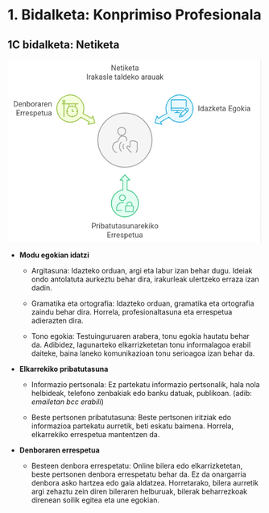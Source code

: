 # 1. Bidalketa: Konprimiso Profesionala

## 1C bidalketa: Netiketa

![Netiketa](irudiak/Netiketa.png "Netiketa")

- **Modu egokian idatzi**

    - Argitasuna: Idazteko orduan, argi eta labur izan behar dugu. Ideiak ondo antolatuta aurkeztu behar dira, irakurleak ulertzeko erraza izan dadin.

    - Gramatika eta ortografia: Idazteko orduan, gramatika eta ortografia zaindu behar dira. Horrela, profesionaltasuna eta errespetua adierazten dira.

    - Tono egokia: Testuinguruaren arabera, tonu egokia hautatu behar da. Adibidez, lagunarteko elkarrizketetan tonu informalagoa erabil daiteke, baina laneko komunikazioan tonu serioagoa izan behar da.

- **Elkarrekiko pribatutasuna**

    - Informazio pertsonala: Ez partekatu informazio pertsonalik, hala nola helbideak, telefono zenbakiak edo banku datuak, publikoan. (adib: *emailetan bcc erabili*)

    - Beste pertsonen pribatutasuna: Beste pertsonen iritziak edo informazioa partekatu aurretik, beti eskatu baimena. Horrela, elkarrekiko errespetua mantentzen da.

 - **Denboraren errespetua**

    - Besteen denbora errespetatu: Online bilera edo elkarrizketetan, beste pertsonen denbora errespetatu behar da. Ez da onargarria denbora asko hartzea edo gaia aldatzea. Horretarako, bilera aurretik argi zehaztu zein diren bileraren helburuak, bilerak beharrezkoak direnean soilik egitea eta une egokian.
